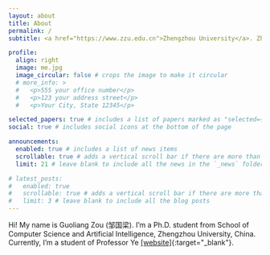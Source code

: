 ```yaml
---
layout: about
title: About
permalink: /
subtitle: <a href="https://www.zzu.edu.cn">Zhengzhou University</a>. Zhengzhou, Henan, China.

profile:
  align: right
  image: me.jpg
  image_circular: false # crops the image to make it circular
  # more_info: >
  #   <p>555 your office number</p>
  #   <p>123 your address street</p>
  #   <p>Your City, State 12345</p>

selected_papers: true # includes a list of papers marked as "selected={true}"
social: true # includes social icons at the bottom of the page

announcements:
  enabled: true # includes a list of news items
  scrollable: true # adds a vertical scroll bar if there are more than 3 news items
  limit: 21 # leave blank to include all the news in the `_news` folder

# latest_posts:
#   enabled: true
#   scrollable: true # adds a vertical scroll bar if there are more than 3 new posts items
#   limit: 3 # leave blank to include all the blog posts
---
```


Hi! My name is Guoliang Zou (邹国梁). I’m a Ph.D. student from School of Computer Science and Artificial Intelligence, Zhengzhou University, China. Currently, I’m a student of Professor Ye [[website]](https://www5.zzu.edu.cn/mlis/){:target="\_blank"}.

